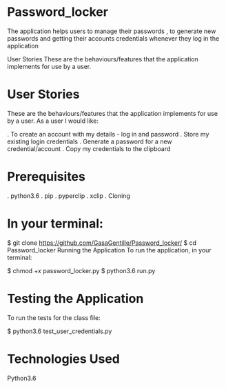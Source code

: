 # Password_locker
The application helps users to manage their passwords , to generate new passwords and getting their accounts credentials whenever they log in the application

User Stories
These are the behaviours/features that the application implements for use by a user.

# User Stories

These are the behaviours/features that the application implements for use by a user.
As a user I would like:

. To create an account with my details - log in and password
. Store my existing login credentials
. Generate a password for a new credential/account
. Copy my credentials to the clipboard

# Prerequisites
. python3.6
. pip
. pyperclip
. xclip
. Cloning
# In your terminal:

  $ git clone https://github.com/GasaGentille/Password_locker/
  $ cd Password_locker
Running the Application
To run the application, in your terminal:

  $ chmod +x password_locker.py
  $ python3.6 run.py
# Testing the Application
To run the tests for the class file:

  $ python3.6 test_user_credentials.py
# Technologies Used
Python3.6
